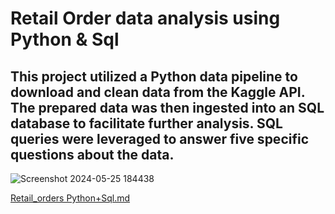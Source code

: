 # Retail Order data analysis using Python & Sql
## This project utilized a Python data pipeline to download and clean data from the Kaggle API. The prepared data was then ingested into an SQL database to facilitate further analysis. SQL queries were leveraged to answer five specific questions about the data.
![Screenshot 2024-05-25 184438](https://github.com/PRANAV7389/Python-SQL-Projects/assets/110465335/884f3dc0-eaf7-45fc-b2b9-e717d0141139)



[Retail_orders Python+Sql.md](https://github.com/PRANAV7389/Python-SQL-Projects/files/15443817/Retail_orders.Python%2BSql.md)
